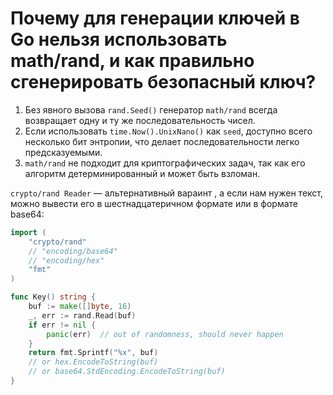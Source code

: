 # Почему для генерации ключей в Go нельзя использовать math/rand, и как правильно сгенерировать безопасный ключ?

1. Без явного вызова `rand.Seed()` генератор `math/rand` всегда возвращает одну и ту же последовательность чисел.
2. Если использовать `time.Now().UnixNano()` как `seed`, доступно всего несколько бит энтропии, что делает последовательности легко предсказуемыми.
3. `math/rand` не подходит для криптографических задач, так как его алгоритм детерминированный и может быть взломан.

`crypto/rand Reader` — альтернативный вараинт , а если нам нужен текст, можно вывести его в шестнадцатеричном формате или в формате base64:
```go
import (
    "crypto/rand"
    // "encoding/base64"
    // "encoding/hex"
    "fmt"
)

func Key() string {
    buf := make([]byte, 16)
    _, err := rand.Read(buf)
    if err != nil {
        panic(err)  // out of randomness, should never happen
    }
    return fmt.Sprintf("%x", buf)
    // or hex.EncodeToString(buf)
    // or base64.StdEncoding.EncodeToString(buf)
}
```
